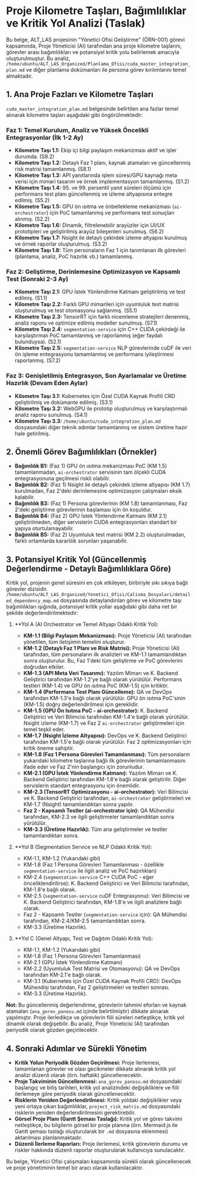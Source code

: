 # Proje Kilometre Taşları, Bağımlılıklar ve Kritik Yol Analizi (Taslak)

Bu belge, ALT_LAS projesinin "Yönetici Ofisi Geliştirme" (ÖRN-001) görevi kapsamında, Proje Yöneticisi (AI) tarafından ana proje kilometre taşlarını, görevler arası bağımlılıkları ve potansiyel kritik yolu belirlemek amacıyla oluşturulmuştur. Bu analiz, `/home/ubuntu/ALT_LAS_Organized/Planlama_Ofisi/cuda_master_integration_plan.md` ve diğer planlama dokümanları ile persona görev kırılımlarını temel almaktadır.

## 1. Ana Proje Fazları ve Kilometre Taşları

`cuda_master_integration_plan.md` belgesinde belirtilen ana fazlar temel alınarak kilometre taşları aşağıdaki gibi öngörülmektedir:

### Faz 1: Temel Kurulum, Analiz ve Yüksek Öncelikli Entegrasyonlar (İlk 1-2 Ay)
*   **Kilometre Taşı 1.1:** Ekip içi bilgi paylaşım mekanizması aktif ve işler durumda. (S8.2)
*   **Kilometre Taşı 1.2:** Detaylı Faz 1 planı, kaynak atamaları ve güncellenmiş risk matrisi tamamlanmış. (S8.1)
*   **Kilometre Taşı 1.3:** API yanıtlarında işlem süresi/GPU kaynağı meta verisi için mimari tasarım ve örnek implementasyon tamamlanmış. (S1.2)
*   **Kilometre Taşı 1.4:** 95. ve 99. persentil yanıt süreleri ölçümü için performans test planı güncellenmiş ve izleme altyapısına entegre edilmiş. (S5.2)
*   **Kilometre Taşı 1.5:** GPU ön ısıtma ve önbellekleme mekanizması (`ai-orchestrator`) için PoC tamamlanmış ve performans test sonuçları alınmış. (S2.2)
*   **Kilometre Taşı 1.6:** Dinamik, filtrelenebilir arayüzler için UI/UX prototipleri ve geliştirilmiş arayüz bileşenleri sunulmuş. (S6.2)
*   **Kilometre Taşı 1.7:** Nsight ile detaylı çekirdek izleme altyapısı kurulmuş ve örnek raporlar oluşturulmuş. (S3.2)
*   **Kilometre Taşı 1.8:** Tüm personaların Faz 1 için tanımlanan ilk görevleri (planlama, analiz, PoC hazırlık vb.) tamamlanmış.

### Faz 2: Geliştirme, Derinlemesine Optimizasyon ve Kapsamlı Test (Sonraki 2-3 Ay)
*   **Kilometre Taşı 2.1:** GPU İstek Yönlendirme Katmanı geliştirilmiş ve test edilmiş. (S1.1)
*   **Kilometre Taşı 2.2:** Farklı GPU mimarileri için uyumluluk test matrisi oluşturulmuş ve test otomasyonu sağlanmış. (S5.1)
*   **Kilometre Taşı 2.3:** TensorRT için farklı nicemleme stratejileri denenmiş, analiz raporu ve optimize edilmiş modeller sunulmuş. (S7.1)
*   **Kilometre Taşı 2.4:** `segmentation-service` için C++ CUDA çekirdeği ile karşılaştırmalı PoC tamamlanmış ve raporlanmış (eğer faydalı bulunduysa). (S2.1)
*   **Kilometre Taşı 2.5:** `segmentation-service` NLP görevlerinde cuDF ile veri ön işleme entegrasyonu tamamlanmış ve performans iyileştirmesi raporlanmış. (S7.2)

### Faz 3: Genişletilmiş Entegrasyon, Son Ayarlamalar ve Üretime Hazırlık (Devam Eden Aylar)
*   **Kilometre Taşı 3.1:** Kubernetes için Özel CUDA Kaynak Profili CRD geliştirilmiş ve dokümante edilmiş. (S3.1)
*   **Kilometre Taşı 3.2:** WebGPU ile prototip oluşturulmuş ve karşılaştırmalı analiz raporu sunulmuş. (S4.1)
*   **Kilometre Taşı 3.3:** `/home/ubuntu/cuda_integration_plan.md` dosyasındaki diğer teknik adımlar tamamlanmış ve sistem üretime hazır hale getirilmiş.

## 2. Önemli Görev Bağımlılıkları (Örnekler)

*   **Bağımlılık B1:** (Faz 1) GPU ön ısıtma mekanizması PoC (KM 1.5) tamamlanmadan, `ai-orchestrator` servisinin tam ölçekli CUDA entegrasyonuna geçilmesi riskli olabilir.
*   **Bağımlılık B2:** (Faz 1) Nsight ile detaylı çekirdek izleme altyapısı (KM 1.7) kurulmadan, Faz 2'deki derinlemesine optimizasyon çalışmaları eksik kalabilir.
*   **Bağımlılık B3:** (Faz 1) Persona görevlerinin (KM 1.8) tamamlanması, Faz 2'deki geliştirme görevlerinin başlaması için ön koşuldur.
*   **Bağımlılık B4:** (Faz 2) GPU İstek Yönlendirme Katmanı (KM 2.1) geliştirilmeden, diğer servislerin CUDA entegrasyonları standart bir yapıya oturtulamayabilir.
*   **Bağımlılık B5:** (Faz 2) Uyumluluk test matrisi (KM 2.2) oluşturulmadan, farklı ortamlarda kararlılık sorunları yaşanabilir.

## 3. Potansiyel Kritik Yol (Güncellenmiş Değerlendirme - Detaylı Bağımlılıklara Göre)

Kritik yol, projenin genel süresini en çok etkileyen, birbiriyle sıkı sıkıya bağlı görevler dizisidir. `/home/ubuntu/ALT_LAS_Organized/Yonetici_Ofisi/Calisma_Dosyalari/detailed_dependency_map.md` dosyasında detaylandırılan görev ve kilometre taşı bağımlılıkları ışığında, potansiyel kritik yollar aşağıdaki gibi daha net bir şekilde değerlendirilmektedir:

1.  **Yol A (AI Orchestrator ve Temel Altyapı Odaklı Kritik Yol):
    *   **KM-1.1 (Bilgi Paylaşım Mekanizması):** Proje Yöneticisi (AI) tarafından yönetilen, tüm iletişimin temelini oluşturur.
    *   **KM-1.2 (Detaylı Faz 1 Planı ve Risk Matrisi):** Proje Yöneticisi (AI) tarafından, tüm personaların ilk analizleri ve KM-1.1 tamamlandıktan sonra oluşturulur. Bu, Faz 1'deki tüm geliştirme ve PoC görevlerini doğrudan etkiler.
    *   **KM-1.3 (API Meta Veri Tasarımı):** Yazılım Mimarı ve K. Backend Geliştirici tarafından KM-1.2'ye bağlı olarak yürütülür. Performans testleri (KM-1.4) ve GPU ön ısıtma PoC (KM-1.5) için kritiktir.
    *   **KM-1.4 (Performans Test Planı Güncelleme):** QA ve DevOps tarafından KM-1.3'e bağlı olarak yürütülür. GPU ön ısıtma PoC'sinin (KM-1.5) doğru değerlendirilmesi için gereklidir.
    *   **KM-1.5 (GPU Ön Isıtma PoC - ai-orchestrator):** K. Backend Geliştirici ve Veri Bilimcisi tarafından KM-1.4'e bağlı olarak yürütülür. Nsight izleme (KM-1.7) ve Faz 2 `ai-orchestrator` geliştirmeleri için temel teşkil eder.
    *   **KM-1.7 (Nsight İzleme Altyapısı):** DevOps ve K. Backend Geliştirici tarafından KM-1.5'e bağlı olarak yürütülür. Faz 2 optimizasyonları için kritik öneme sahiptir.
    *   **KM-1.8 (Faz 1 Persona Görevleri Tamamlanması):** Tüm personaların yukarıdaki kilometre taşlarına bağlı ilk görevlerinin tamamlanmasını ifade eder ve Faz 2'nin başlangıcı için zorunludur.
    *   **KM-2.1 (GPU İstek Yönlendirme Katmanı):** Yazılım Mimarı ve K. Backend Geliştirici tarafından KM-1.8'e bağlı olarak geliştirilir. Diğer servislerin standart entegrasyonu için önemlidir.
    *   **KM-2.3 (TensorRT Optimizasyonu - ai-orchestrator):** Veri Bilimcisi ve K. Backend Geliştirici tarafından, `ai-orchestrator` geliştirmeleri ve KM-1.7 (Nsight) tamamlandıktan sonra yapılır.
    *   **Faz 2 - Kapsamlı Testler (ai-orchestrator için):** QA Mühendisi tarafından, KM-2.3 ve ilgili geliştirmeler tamamlandıktan sonra yürütülür.
    *   **KM-3.3 (Üretime Hazırlık):** Tüm ana geliştirmeler ve testler tamamlandıktan sonra.

2.  **Yol B (Segmentation Service ve NLP Odaklı Kritik Yol):
    *   KM-1.1, KM-1.2 (Yukarıdaki gibi)
    *   KM-1.8 (Faz 1 Persona Görevleri Tamamlanması - özellikle `segmentation-service` ile ilgili analiz ve PoC hazırlıkları)
    *   KM-2.4 (`segmentation-service` C++ CUDA PoC - eğer önceliklendirilirse): K. Backend Geliştirici ve Veri Bilimcisi tarafından, KM-1.8'e bağlı olarak.
    *   KM-2.5 (`segmentation-service` cuDF Entegrasyonu): Veri Bilimcisi ve K. Backend Geliştirici tarafından, KM-1.8'e ve ilgili analizlere bağlı olarak.
    *   Faz 2 - Kapsamlı Testler (`segmentation-service` için): QA Mühendisi tarafından, KM-2.4/KM-2.5 tamamlandıktan sonra.
    *   KM-3.3 (Üretime Hazırlık).

3.  **Yol C (Genel Altyapı, Test ve Dağıtım Odaklı Kritik Yol):
    *   KM-1.1, KM-1.2 (Yukarıdaki gibi)
    *   KM-1.8 (Faz 1 Persona Görevleri Tamamlanması)
    *   KM-2.1 (GPU İstek Yönlendirme Katmanı)
    *   KM-2.2 (Uyumluluk Test Matrisi ve Otomasyonu): QA ve DevOps tarafından KM-2.1'e bağlı olarak.
    *   KM-3.1 (Kubernetes için Özel CUDA Kaynak Profili CRD): DevOps Mühendisi tarafından, Faz 2 geliştirmeleri ve testleri sonrası.
    *   KM-3.3 (Üretime Hazırlık).

**Not:** Bu güncellenmiş değerlendirme, görevlerin tahmini eforları ve kaynak atamaları (`ana_gorev_panosu.md` içinde belirtilmiştir) dikkate alınarak yapılmıştır. Proje ilerledikçe ve görevlerin fiili süreleri netleştikçe, kritik yol dinamik olarak değişebilir. Bu analiz, Proje Yöneticisi (AI) tarafından periyodik olarak gözden geçirilecektir.

## 4. Sonraki Adımlar ve Sürekli Yönetim

*   **Kritik Yolun Periyodik Gözden Geçirilmesi:** Proje ilerlemesi, tamamlanan görevler ve olası gecikmeler dikkate alınarak kritik yol analizi düzenli olarak (örn. haftalık) güncellenecektir.
*   **Proje Takviminin Güncellenmesi:** `ana_gorev_panosu.md` dosyasındaki başlangıç ve bitiş tarihleri, kritik yol analizindeki değişikliklere ve fiili ilerlemeye göre periyodik olarak güncellenecektir.
*   **Risklerin Yeniden Değerlendirilmesi:** Kritik yoldaki değişiklikler veya yeni ortaya çıkan bağımlılıklar, `project_risk_matrix.md` dosyasındaki risklerin yeniden değerlendirilmesini gerektirebilir.
*   **Görsel Proje Planı (Gantt Şeması Taslağı):** Kritik yol ve görev takvimi netleştikçe, bu bilgilerin görsel bir proje planına (örn. Mermaid.js ile Gantt şeması taslağı oluşturularak bir `.md` dosyasına eklenmesi) aktarılması planlanmaktadır.
*   **Düzenli İlerleme Raporları:** Proje ilerlemesi, kritik görevlerin durumu ve riskler hakkında düzenli raporlar oluşturularak kullanıcıya sunulacaktır.

Bu belge, Yönetici Ofisi çalışmaları kapsamında sürekli olarak güncellenecek ve proje yönetiminin temel bir aracı olarak kullanılacaktır.

